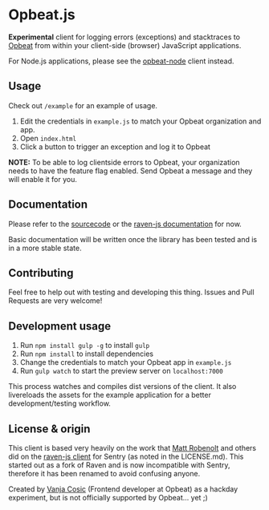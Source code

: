 # Opbeat.js

**Experimental** client for logging errors (exceptions) and stacktraces to [Opbeat](http://opbeat.com/) from within
your client-side (browser) JavaScript applications.

For Node.js applications, please see the [opbeat-node](https://github.com/opbeat/opbeat-node) client instead.

## Usage

Check out `/example` for an example of usage.

1. Edit the credentials in `example.js` to match your Opbeat organization and app.
1. Open `index.html`
1. Click a button to trigger an exception and log it to Opbeat

**NOTE:** To be able to log clientside errors to Opbeat, your organization needs to have the feature flag enabled. Send Opbeat a message and they will enable it for you.

## Documentation

Please refer to the [sourcecode](https://github.com/vanjacosic/opbeat-js/blob/master/src/opbeat.js) or the [raven-js documentation](https://raven-js.readthedocs.org/en/latest/) for now. 

Basic documentation will be written once the library has been tested and is in a more stable state.

## Contributing

Feel free to help out with testing and developing this thing. Issues and Pull Requests are very welcome!

## Development usage

1. Run `npm install gulp -g` to install `gulp`
1. Run `npm install` to install dependencies
1. Change the credentials to match your Opbeat app in `example.js`
1. Run `gulp watch` to start the preview server on `localhost:7000`

This process watches and compiles dist versions of the client. It also livereloads the assets for the example application for a better development/testing workflow.

## License & origin

This client is based very heavily on the work that [Matt Robenolt](https://github.com/mattrobenolt) and others did on the [raven-js client](https://github.com/getsentry/raven-js/) for Sentry (as noted in the LICENSE.md). This started out as a fork of Raven and is now incompatible with Sentry, therefore it has been renamed to avoid confusing anyone.

Created by [Vanja Cosic](https://github.com/vanjacosic) (Frontend developer at Opbeat) as a hackday experiment, but is not officially supported by Opbeat... yet ;)
